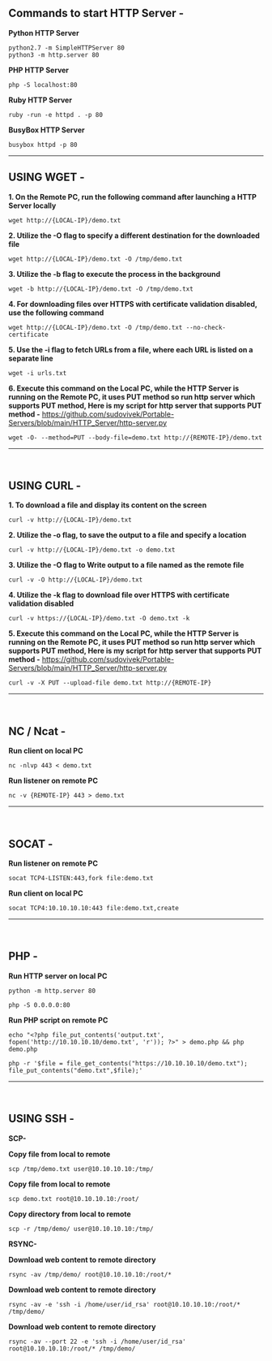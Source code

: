 Commands to start HTTP Server -
------------------------------------------------------------------------------------------------------------------

**Python HTTP Server**

    python2.7 -m SimpleHTTPServer 80
    python3 -m http.server 80

**PHP HTTP Server**

    php -S localhost:80

**Ruby HTTP Server**
    
    ruby -run -e httpd . -p 80
    
**BusyBox HTTP Server**

    busybox httpd -p 80
        
------------------------------------------------------------------------------------------------------------------

USING WGET -
------------------------------------------------------------------------------------------------------------------

**1. On the Remote PC, run the following command after launching a HTTP Server locally**
    
    wget http://{LOCAL-IP}/demo.txt

**2. Utilize the -O flag to specify a different destination for the downloaded file**
    
    wget http://{LOCAL-IP}/demo.txt -O /tmp/demo.txt

**3. Utilize the -b flag to execute the process in the background**
    
    wget -b http://{LOCAL-IP}/demo.txt -O /tmp/demo.txt

**4. For downloading files over HTTPS with certificate validation disabled, use the following command**
    
    wget http://{LOCAL-IP}/demo.txt -O /tmp/demo.txt --no-check-certificate

**5. Use the -i flag to fetch URLs from a file, where each URL is listed on a separate line**

    wget -i urls.txt
    
**6. Execute this command on the Local PC, while the HTTP Server is running on the Remote PC, it uses PUT method so run http server which supports PUT method, Here is my script for http server that supports PUT method -** https://github.com/sudovivek/Portable-Servers/blob/main/HTTP_Server/http-server.py

    wget -O- --method=PUT --body-file=demo.txt http://{REMOTE-IP}/demo.txt

------------------------------------------------------------------------------------------------------------------

</br>

USING CURL -
------------------------------------------------------------------------------------------------------------------

**1. To download a file and display its content on the screen**
    
    curl -v http://{LOCAL-IP}/demo.txt

**2. Utilize the -o flag, to save the output to a file and specify a location**
    
    curl -v http://{LOCAL-IP}/demo.txt -o demo.txt

**3. Utilize the -O flag to Write output to a file named as the remote file**

    curl -v -O http://{LOCAL-IP}/demo.txt

**4. Utilize the -k flag to download file over HTTPS with certificate validation disabled**
    
    curl -v https://{LOCAL-IP}/demo.txt -O demo.txt -k

**5. Execute this command on the Local PC, while the HTTP Server is running on the Remote PC, it uses PUT method so run http server which supports PUT method, Here is my script for http server that supports PUT method -** https://github.com/sudovivek/Portable-Servers/blob/main/HTTP_Server/http-server.py

    curl -v -X PUT --upload-file demo.txt http://{REMOTE-IP}           
------------------------------------------------------------------------------------------------------------------

</br>

NC / Ncat -
------------------------------------------------------------------------------------------------------------------

**Run client on local PC**
    
    nc -nlvp 443 < demo.txt

**Run listener on remote PC**
    
    nc -v {REMOTE-IP} 443 > demo.txt
------------------------------------------------------------------------------------------------------------------

</br>

SOCAT -
------------------------------------------------------------------------------------------------------------------

**Run listener on remote PC**
    
    socat TCP4-LISTEN:443,fork file:demo.txt

**Run client on local PC**
    
    socat TCP4:10.10.10.10:443 file:demo.txt,create
------------------------------------------------------------------------------------------------------------------

</br>

PHP -
------------------------------------------------------------------------------------------------------------------

**Run HTTP server on local PC**
    
    python -m http.server 80

    php -S 0.0.0.0:80

**Run PHP script on remote PC**
    
    echo "<?php file_put_contents('output.txt', fopen('http://10.10.10.10/demo.txt', 'r')); ?>" > demo.php && php demo.php

    php -r '$file = file_get_contents("https://10.10.10.10/demo.txt"); file_put_contents("demo.txt",$file);'
------------------------------------------------------------------------------------------------------------------

</br>

USING SSH - 
------------------------------------------------------------------------------------------------------------------

**SCP-**

**Copy file from local to remote**
    
    scp /tmp/demo.txt user@10.10.10.10:/tmp/

**Copy file from local to remote**

    scp demo.txt root@10.10.10.10:/root/

**Copy directory from local to remote**

    scp -r /tmp/demo/ user@10.10.10.10:/tmp/

**RSYNC-**

**Download web content to remote directory**
    
    rsync -av /tmp/demo/ root@10.10.10.10:/root/*

**Download web content to remote directory**

    rsync -av -e 'ssh -i /home/user/id_rsa' root@10.10.10.10:/root/* /tmp/demo/

**Download web content to remote directory**

    rsync -av --port 22 -e 'ssh -i /home/user/id_rsa' root@10.10.10.10:/root/* /tmp/demo/
